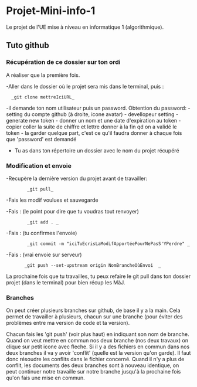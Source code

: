 # Projet-Mini-info-1
Le projet de l'UE mise à niveau en informatique 1 (algorithmique).

## Tuto github
### Récupération de ce dossier sur ton ordi

A réaliser que la première fois.

 -Aller dans le dossier où le projet sera mis dans le terminal, puis :
 
      _git clone mettreIciURL_
 
 -il demande ton nom utilisateur puis un password. Obtention du password:
                                                   - setting du compte github (à droite, icone avatar)
                                                    - devellopeur setting 
                                                    - generate new token
                                                    - donner un nom et une date d'expiration au token
                                                    - copier coller la suite de chiffre et lettre donner à la fin qd on a validé le token
                                                    - la garder quelque part, c'est ce qu'il faudra donner à chaque fois que 'password' est demandé
- Tu as dans ton répertoire un dossier avec le nom du projet récupéré

### Modification et envoie

-Recupère la dernière version du projet avant de travailler: 

            _git pull_
            
-Fais les modif voulues et sauvegarde

-Fais : (le point pour dire que tu voudras tout renvoyer)

            _git add . _               
 
-Fais : (tu confirmes l'envoie)

            _git commit -m "iciTuEcrisLaModifApportéePourNePasS'YPerdre" _      

-Fais : (vrai envoie sur serveur)

           _git push --set-upstream origin NomBrancheOùEnvoi  _                      


La  prochaine fois que tu travailles, tu peux refaire le git pull dans ton dossier projet (dans le terminal) pour bien récup les MàJ.

### Branches

  On peut créer plusieurs branches sur github, de base il y a la main. Cela permet de travailler à plusieurs, chacun sur une branche (pour éviter des   problèmes entre ma version de code et ta version).

Chacun fais les 'git push' (voir plus haut) en indiquant son nom de branche.
Quand on veut mettre en commun nos deux branche (nos deux travaux) on clique sur petit icone avec fleche.
Si il y a des fichiers en commun dans nos deux branches il va y avoir 'conflit' (quelle est la version qu'on garde). Il faut donc résoudre les conflits dans le fichier concerné.
Quand il n'y a plus de conflit, les documents des deux branches sont à nouveau identique, on peut continuer notre travaille sur notre branche jusqu'à la prochaine fois qu'on fais une mise en commun.
